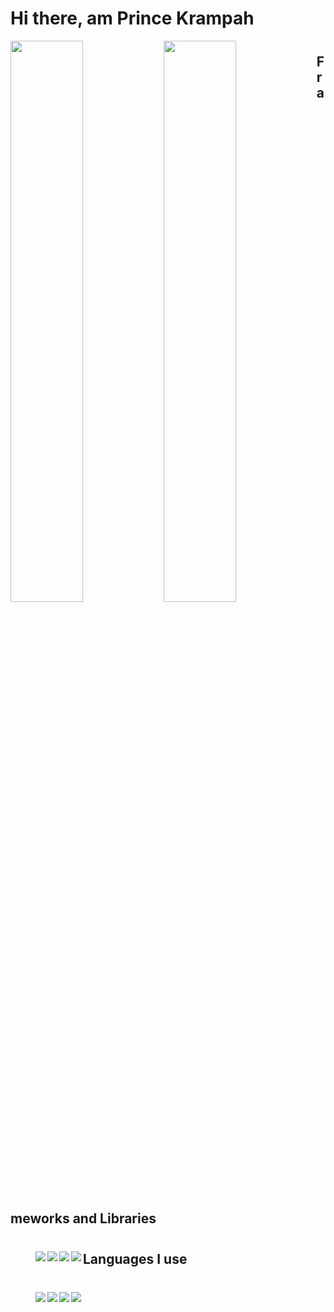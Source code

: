 # Hi there, am Prince Krampah

<div style="margin-bottom: 40px">
  <img align="left" width="48%" src="https://github-readme-stats.vercel.app/api?username=Princekrampah&show_icons=true&theme=radical" />
  <img align="left" width="48%" src="https://github-readme-stats.vercel.app/api/top-langs/?username=Princekrampah" />
</div>


## Frameworks and Libraries

<div style="margin: 40px">  
  <img align="left" src="https://img.shields.io/badge/Anaconda-%2344A833.svg?style=for-the-badge&logo=anaconda&logoColor=white" />
  <img align="left" src="https://img.shields.io/badge/node.js-6DA55F?style=for-the-badge&logo=node.js&logoColor=white" />
  <img align="left" src="https://img.shields.io/badge/react-%2320232a.svg?style=for-the-badge&logo=react&logoColor=%2361DAFB" />
  <img align="left" src="https://img.shields.io/badge/django-%23092E20.svg?style=for-the-badge&logo=django&logoColor=white" />
</div>

## Languages I use

<div style="margin: 40px">  
  <img align="left" src="https://img.shields.io/badge/python-3670A0?style=for-the-badge&logo=python&logoColor=ffdd54" />
  <img align="left" src="https://img.shields.io/badge/javascript-%23323330.svg?style=for-the-badge&logo=javascript&logoColor=%23F7DF1E" />
  <img align="left" src="https://img.shields.io/badge/latex-%23008080.svg?style=for-the-badge&logo=latex&logoColor=white" />
  <img align="left" src="https://img.shields.io/badge/Solidity-%23363636.svg?style=for-the-badge&logo=solidity&logoColor=white" />
</div>


<!--
**Princekrampah/Princekrampah** is a ✨ _special_ ✨ repository because its `README.md` (this file) appears on your GitHub profile.

Here are some ideas to get you started:

- 🔭 I’m currently working on ...
- 🌱 I’m currently learning ...
- 👯 I’m looking to collaborate on ...
- 🤔 I’m looking for help with ...
- 💬 Ask me about ...
- 📫 How to reach me: ...
- 😄 Pronouns: ...
- ⚡ Fun fact: ...
-->
